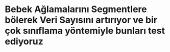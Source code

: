 # Bebek Ağlamalarını Segmentlere bölerek Veri Sayısını artırıyor ve bir çok sınıflama yöntemiyle bunları test ediyoruz
